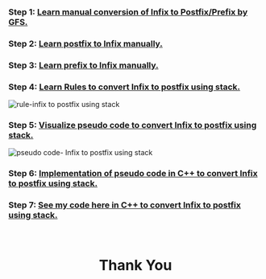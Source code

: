 ### **Step 1:** [Learn manual conversion of Infix to Postfix/Prefix by GFS.](https://youtu.be/q75VAGSwL0U)

### **Step 2:** [Learn postfix to Infix manually.](https://youtu.be/qqagmeTN0p4?t=1031)

### **Step 3:** [Learn prefix to Infix manually.](https://youtu.be/lT4-mJAF5UA?t=1119)

### **Step 4:** [Learn Rules to convert Infix to postfix using stack.](https://youtu.be/8wQ7JE5pFXU)

![rule-infix to postfix using stack](https://user-images.githubusercontent.com/77065920/133477866-1645b781-eaff-4e0f-b080-554056775f9b.jpg)

### **Step 5:** [Visualize pseudo code to convert Infix to postfix using stack.](https://youtu.be/BeRM6DzdCBg)

![pseudo code- Infix to postfix using stack](https://user-images.githubusercontent.com/77065920/133477844-e14b31ea-fb73-48cb-aa00-2bf74bdde135.png)


### **Step 6:** [Implementation of pseudo code in C++ to convert Infix to postfix using stack.](https://youtu.be/dJESbyFR1sU)

### **Step 7:** [See my code here in C++ to convert Infix to postfix using stack.](inffix_to_postfix.cpp)

<br>
<h1 align="Center">Thank You</h1>
